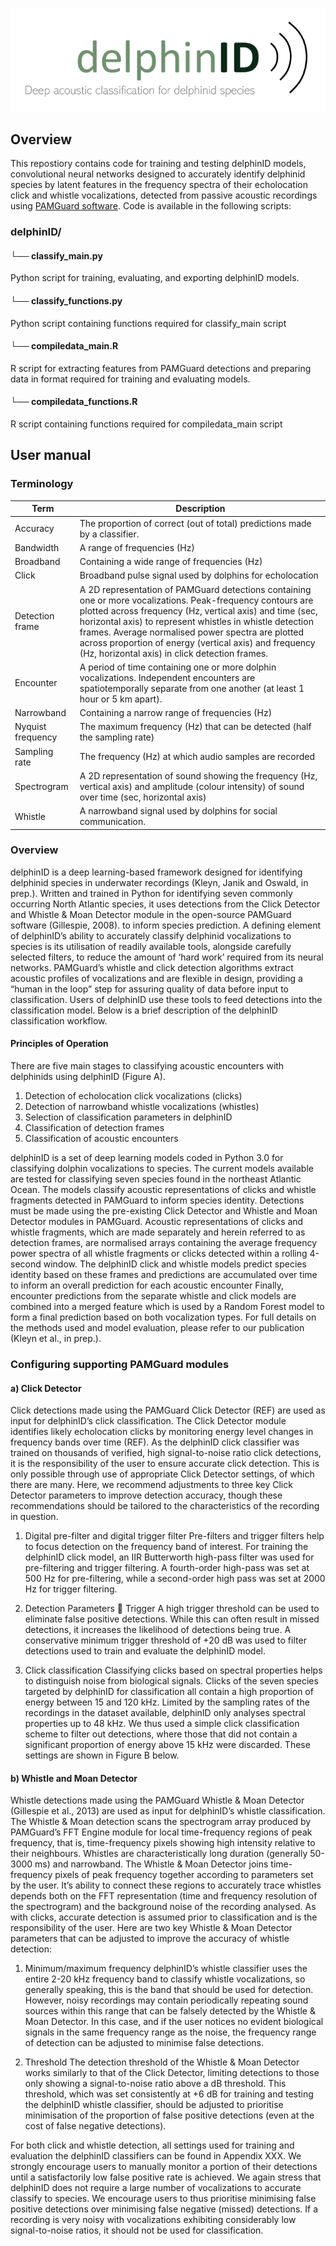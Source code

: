 ![Alt text](images/logo_2.PNG)
## Overview
This repostiory contains code for training and testing delphinID models, convolutional neural networks designed to accurately identify delphinid species by latent features in the frequency spectra of their echolocation click and whistle vocalizations, detected from passive acoustic recordings using [PAMGuard software](https://www.pamguard.org/). Code is available in the following scripts:

### delphinID/

#### └── classify_main.py

Python script for training, evaluating, and exporting delphinID models.

#### └── classify_functions.py

Python script containing functions required for classify_main script

#### └── compiledata_main.R

R script for extracting features from PAMGuard detections and preparing data in format required for training and evaluating models.

#### └── compiledata_functions.R

R script containing functions required for compiledata_main script

## User manual
### Terminology
| Term | Description |
|-----------------|-----------------|
| Accuracy | The proportion of correct (out of total) predictions made by a classifier.  |
| Bandwidth | A range of frequencies (Hz) |
| Broadband | Containing a wide range of frequencies (Hz) |
| Click | Broadband pulse signal used by dolphins for echolocation |
| Detection frame | A 2D representation of PAMGuard detections containing one or more vocalizations. Peak-frequency contours are plotted across frequency (Hz, vertical axis) and time (sec, horizontal axis) to represent whistles in whistle detection frames. Average normalised power spectra are plotted across proportion of energy (vertical axis) and frequency (Hz, horizontal axis) in click detection frames. |
| Encounter | A period of time containing one or more dolphin vocalizations. Independent encounters are spatiotemporally separate from one another (at least 1 hour or 5 km apart). | 
| Narrowband | Containing a narrow range of frequencies (Hz) | 
| Nyquist frequency | The maximum frequency (Hz) that can be detected (half the sampling rate) | 
| Sampling rate | The frequency (Hz) at which audio samples are recorded | 
| Spectrogram | A 2D representation of sound showing the frequency (Hz, vertical axis) and amplitude (colour intensity) of sound over time (sec, horizontal axis) | 
| Whistle | A narrowband signal used by dolphins for social communication. |

### Overview
delphinID is a deep learning-based framework designed for identifying delphinid species in underwater recordings (Kleyn, Janik and Oswald, in prep.). Written and trained in Python for identifying seven commonly occurring North Atlantic species, it uses detections from the Click Detector and Whistle & Moan Detector module in the open-source PAMGuard software (Gillespie, 2008). to inform species prediction. 
A defining element of delphinID’s ability to accurately classify delphinid vocalizations to species is its utilisation of readily available tools, alongside carefully selected filters, to reduce the amount of ‘hard work’ required from its neural networks. PAMGuard’s whistle and click detection algorithms extract acoustic profiles of vocalizations and are flexible in design, providing a “human in the loop” step for assuring quality of data before input to classification.
Users of delphinID use these tools to feed detections into the classification model. Below is a brief description of the delphinID classification workflow.

#### Principles of Operation 
There are five main stages to classifying acoustic encounters with delphinids using delphinID (Figure A). 
1.	Detection of echolocation click vocalizations (clicks)
2.	Detection of narrowband whistle vocalizations (whistles)
3.	Selection of classification parameters in delphinID
4.	Classification of detection frames
5.	Classification of acoustic encounters

delphinID is a set of deep learning models coded in Python 3.0 for classifying dolphin vocalizations to species. The current models available are tested for classifying seven species found in the northeast Atlantic Ocean. The models classify acoustic representations of clicks and whistle fragments detected in PAMGuard to inform species identity. Detections must be made using the pre-existing Click Detector and Whistle and Moan Detector modules in PAMGuard. Acoustic representations of clicks and whistle fragments, which are made separately and herein referred to as detection frames, are normalised arrays containing the average frequency power spectra of all whistle fragments or clicks detected within a rolling 4-second window. The delphinID click and whistle models predict species identity based on these frames and predictions are accumulated over time to inform an overall prediction for each acoustic encounter Finally, encounter predictions from the separate whistle and click models are combined into a merged feature which is used by a Random Forest model to form a final prediction based on both vocalization types. For full details on the methods used and model evaluation, please refer to our publication (Kleyn et al., in prep.). 

### Configuring supporting PAMGuard modules
#### a) Click Detector
Click detections made using the PAMGuard Click Detector (REF) are used as input for delphinID’s click classification. The Click Detector module identifies likely echolocation clicks by monitoring energy level changes in frequency bands over time (REF). As the delphinID click classifier was trained on thousands of verified, high signal-to-noise ratio click detections, it is the responsibility of the user to ensure accurate click detection. This is only possible through use of appropriate Click Detector settings, of which there are many. Here, we recommend adjustments to three key Click Detector parameters to improve detection accuracy, though these recommendations should be tailored to the characteristics of the recording in question.
1.	Digital pre-filter and digital trigger filter
Pre-filters and trigger filters help to focus detection on the frequency band of interest. For training the delphinID click model, an IIR Butterworth high-pass filter was used for pre-filtering and trigger filtering. A fourth-order high-pass was set at 500 Hz for pre-filtering, while a second-order high pass was set at 2000 Hz for trigger filtering.

2.	Detection Parameters  Trigger
A high trigger threshold can be used to eliminate false positive detections. While this can often result in missed detections, it increases the likelihood of detections being true. A conservative minimum trigger threshold of +20 dB was used to filter detections used to train and evaluate the delphinID model.

3.	Click classification
Classifying clicks based on spectral properties helps to distinguish noise from biological signals. Clicks of the seven species targeted by delphinID for classification all contain a high proportion of energy between 15 and 120 kHz. Limited by the sampling rates of the recordings in the dataset available, delphinID only analyses spectral properties up to 48 kHz. We thus used a simple click classification scheme to filter out detections, where those that did not contain a significant proportion of energy above 15 kHz were discarded. These settings are shown in Figure B below.

#### b) Whistle and Moan Detector
Whistle detections made using the PAMGuard Whistle & Moan Detector (Gillespie et al., 2013) are used as input for delphinID’s whistle classification. The Whistle & Moan detection scans the spectrogram array produced by PAMGuard’s FFT Engine module for local time-frequency regions of peak frequency, that is, time-frequency pixels showing high intensity relative to their neighbours. Whistles are characteristically long duration (generally 50-3000 ms) and narrowband. The Whistle & Moan Detector joins time-frequency pixels of peak frequency together according to parameters set by the user. It’s ability to connect these regions to accurately trace whistles depends both on the FFT representation (time and frequency resolution of the spectrogram) and the background noise of the recording analysed. As with clicks, accurate detection is assumed prior to classification and is the responsibility of the user. Here are two key Whistle & Moan Detector parameters that can be adjusted to improve the accuracy of whistle detection:
1.	Minimum/maximum frequency
delphinID’s whistle classifier uses the entire 2-20 kHz frequency band to classify whistle vocalizations, so generally speaking, this is the band that should be used for detection. However, noisy recordings may contain periodically repeating sound sources within this range that can be falsely detected by the Whistle & Moan Detector. In this case, and if the user notices no evident biological signals in the same frequency range as the noise, the frequency range of detection can be adjusted to minimise false detections.

2.	Threshold
The detection threshold of the Whistle & Moan Detector works similarly to that of the Click Detector, limiting detections to those only showing a signal-to-noise ratio above a dB threshold. This threshold, which was set consistently at +6 dB for training and testing the delphinID whistle classifier, should be adjusted to prioritise minimisation of the proportion of false positive detections (even at the cost of false negative detections).

For both click and whistle detection, all settings used for training and evaluation the delphinID classifiers can be found in Appendix XXX. We strongly encourage users to manually monitor a portion of their detections until a satisfactorily low false positive rate is achieved. We again stress that delphinID does not require a large number of vocalizations to accurate classify to species. We encourage users to thus prioritise minimising false positive detections over minimising false negative (missed) detections. If a recording is very noisy with vocalizations exhibiting considerably low signal-to-noise ratios, it should not be used for classification. 



